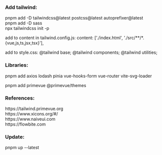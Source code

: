 <h3>Add tailwind:</h3>
pnpm add -D tailwindcss@latest postcss@latest autoprefixer@latest <br/>
pnpm add -D sass <br/>
npx tailwindcss init -p

add to content in tailwind.config.js:
content: ['./index.html', './src/**/*.{vue,js,ts,jsx,tsx}'],

add to style.css:
@tailwind base;
@tailwind components;
@tailwind utilities;

<h3>Libraries:</h3>
pnpm add
axios
lodash
pinia
vue-hooks-form
vue-router
vite-svg-loader

pnpm add primevue @primevue/themes

<h3>References:</h3>
https://tailwind.primevue.org<br/>
https://www.xicons.org/#/<br/>
https://www.naiveui.com<br/>
https://flowbite.com

<h3>Update:</h3>
pnpm up --latest